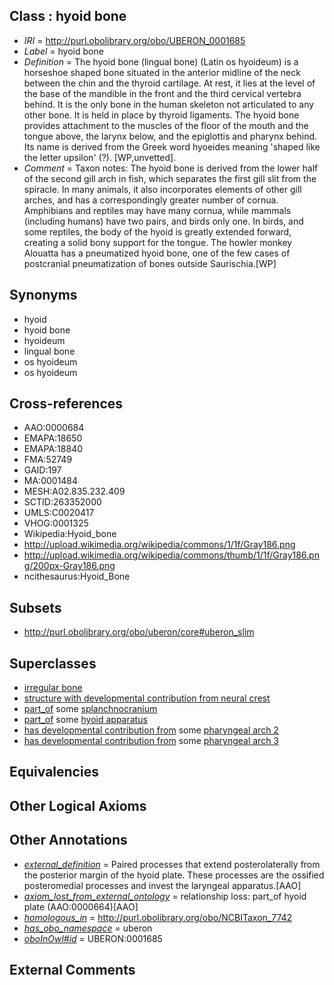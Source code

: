 
## Class : hyoid bone

 * *IRI* = http://purl.obolibrary.org/obo/UBERON_0001685
 * *Label* = hyoid bone
 * *Definition* = The hyoid bone (lingual bone) (Latin os hyoideum) is a horseshoe shaped bone situated in the anterior midline of the neck between the chin and the thyroid cartilage. At rest, it lies at the level of the base of the mandible in the front and the third cervical vertebra behind. It is the only bone in the human skeleton not articulated to any other bone. It is held in place by thyroid ligaments. The hyoid bone provides attachment to the muscles of the floor of the mouth and the tongue above, the larynx below, and the epiglottis and pharynx behind. Its name is derived from the Greek word hyoeides meaning 'shaped like the letter upsilon' (?). [WP,unvetted].
 * *Comment* = Taxon notes: The hyoid bone is derived from the lower half of the second gill arch in fish, which separates the first gill slit from the spiracle. In many animals, it also incorporates elements of other gill arches, and has a correspondingly greater number of cornua. Amphibians and reptiles may have many cornua, while mammals (including humans) have two pairs, and birds only one. In birds, and some reptiles, the body of the hyoid is greatly extended forward, creating a solid bony support for the tongue. The howler monkey Alouatta has a pneumatized hyoid bone, one of the few cases of postcranial pneumatization of bones outside Saurischia.[WP]

## Synonyms

 * hyoid
 * hyoid bone
 * hyoideum
 * lingual bone
 * os hyoideum
 * os hyoideum

## Cross-references

 * AAO:0000684
 * EMAPA:18650
 * EMAPA:18840
 * FMA:52749
 * GAID:197
 * MA:0001484
 * MESH:A02.835.232.409
 * SCTID:263352000
 * UMLS:C0020417
 * VHOG:0001325
 * Wikipedia:Hyoid_bone
 * http://upload.wikimedia.org/wikipedia/commons/1/1f/Gray186.png
 * http://upload.wikimedia.org/wikipedia/commons/thumb/1/1f/Gray186.png/200px-Gray186.png
 * ncithesaurus:Hyoid_Bone

## Subsets

 * http://purl.obolibrary.org/obo/uberon/core#uberon_slim

## Superclasses

 * [irregular bone](../../UBERON/01/UBERON_0008001.md)
 * [structure with developmental contribution from neural crest](../../UBERON/14/UBERON_0010314.md)
 * [part_of](../../BFO/50/BFO_0000050.md) some [splanchnocranium](../../UBERON/95/UBERON_0008895.md)
 * [part_of](../../BFO/50/BFO_0000050.md) some [hyoid apparatus](../../UBERON/72/UBERON_0010272.md)
 * [has developmental contribution from](../../RO/54/RO_0002254.md) some [pharyngeal arch 2](../../UBERON/66/UBERON_0003066.md)
 * [has developmental contribution from](../../RO/54/RO_0002254.md) some [pharyngeal arch 3](../../UBERON/14/UBERON_0003114.md)

## Equivalencies


## Other Logical Axioms


## Other Annotations

 * *[external_definition](../../UBPROP/01/UBPROP_0000001.md)* = Paired processes that extend posterolaterally from the posterior margin of the hyoid plate. These processes are the ossified posteromedial processes and invest the laryngeal apparatus.[AAO]
 * *[axiom_lost_from_external_ontology](../../UBPROP/02/UBPROP_0000002.md)* = relationship loss: part_of hyoid plate (AAO:0000664)[AAO]
 * *[homologous_in](../../core#homologous/in/core#homologous_in.md)* = http://purl.obolibrary.org/obo/NCBITaxon_7742
 * *[has_obo_namespace](../../ce/oboInOwl#hasOBONamespace.md)* = uberon
 * *[oboInOwl#id](../../id/oboInOwl#id.md)* = UBERON:0001685

## External Comments

